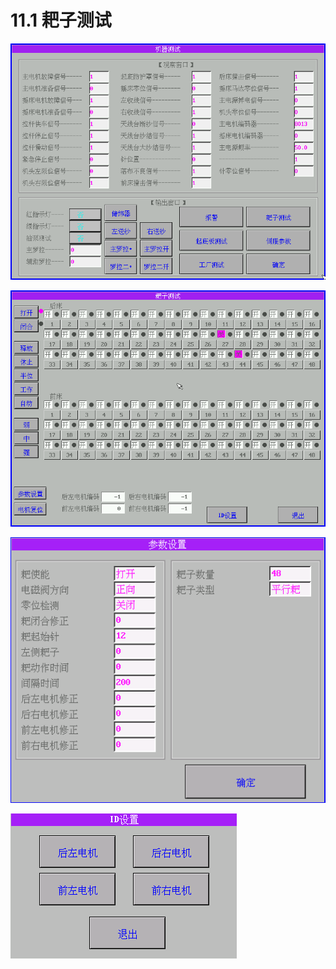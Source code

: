 # 11.1  耙子测试

![](../.gitbook/assets/11.1.png)

![](../.gitbook/assets/11.2.png)

![](../.gitbook/assets/11.3.png)

![](../.gitbook/assets/11.4.png)

